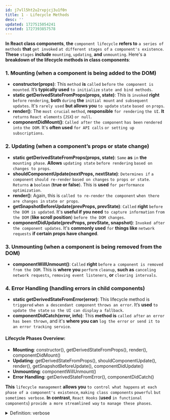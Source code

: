 ```yaml
---
id: j7vll5ht2u2rxpjcj3u1f0n
title: 1 - Lifecycle Methods
desc: ''
updated: 1727515054241
created: 1727393857578
---
```


**In React class components**, **the** `component lifecycle` **refers to** `a series of` `methods` **that** `get invoked` `at different stages of` `a component's existence`. **These** `stages` **include** `mounting`, `updating`, **and** `unmounting`. Here's a **breakdown of the lifecycle methods in class components**:

### 1. **Mounting** (when a component is being added to the DOM)
   - **constructor(props)**: This `method` **is** `called` `before` `the component is` `mounted`. It’s **typically used** `to initialize` `state and bind methods`.
   - **static getDerivedStateFromProps(props, state)**: This is `invoked` **right** `before` `rendering`, **both** `during` **the** `initial mount` `and subsequent updates`. It's `rarely used` **but allows you** `to update` `state` `based on` `props`.
   - **render()**: The `most crucial` `method`, **responsible** `for rendering` `the UI`. **It** `returns` `React elements` (`JSX`) `or null`.
   - **componentDidMount()**: `Called after` `the component` `has been` `rendered into` `the DOM`. It's **often used** `for API calls` `or setting up subscriptions`.

### 2. **Updating** (when a component’s props or state change)
   - **static getDerivedStateFromProps(props, state)**: `Same` **as** `in` **the** `mounting phase`. **Allows** `updating state` `before rendering` `based on` `changes to props`.
   - **shouldComponentUpdate(nextProps, nextState)**: `Determines if` `a component` `should re-render` `based on changes` `to props or state`. `Returns` **a** `boolean` (**true or false**). This is **used** `for performance optimization`.
   - **render()**: Again, this is `called to re-render` `the component` `when there are changes in` `state or props`.
   - **getSnapshotBeforeUpdate(prevProps, prevState)**: `Called` **right** `before` `the DOM is updated`. It's **useful if you need** `to capture information` `from the DOM` (**like scroll position**) `before the DOM changes`.
   - **componentDidUpdate(prevProps, prevState, snapshot)**: `Invoked after` `the component updates`. It's **commonly used** `for` **things like** `network requests` **if certain props have changed**.

### 3. **Unmounting** (when a component is being removed from the DOM)
   - **componentWillUnmount()**: `Called` **right** `before` `a component is removed` `from the DOM`. This is **where you** `perform` `cleanup`, **such as** `canceling network requests`, `removing event listeners`, **or** `clearing intervals`.

### 4. **Error Handling** (handling errors in child components)
   - **static getDerivedStateFromError(error)**: This lifecycle method is `triggered` `when a descendant component` `throws an error`. It’s **used** `to update the state` `so the UI can display` `a fallback`.
   - **componentDidCatch(error, info)**: This **method is** `called after` `an error has been thrown`, and it's **where you can** `log the error` `or send it to an error tracking service`.

#### Lifecycle Phases Overview:
- **Mounting**: constructor(), getDerivedStateFromProps(), render(), componentDidMount()
- **Updating**: getDerivedStateFromProps(), shouldComponentUpdate(), render(), getSnapshotBeforeUpdate(), componentDidUpdate()
- **Unmounting**: componentWillUnmount()
- **Error Handling**: getDerivedStateFromError(), componentDidCatch()

**This** `lifecycle management` **allows you** `to control what happens` `at each phase of a component's existence`, `making class components` `powerful` `but sometimes verbose`. **In contrast**, `React Hooks` (**used** `in functional components`) `provide a more streamlined way` `to manage these phases`.



<!-- start of 'verbose' section -->
<details>
   <summary>Definition: verbose</summary>

#
Verbose **means** `using` `more words` `than necessary` `to express` `something`, **often** `resulting in` `lengthy or overly detailed` `explanations`.

---
</details>
<!-- end of 'verbose' section -->
